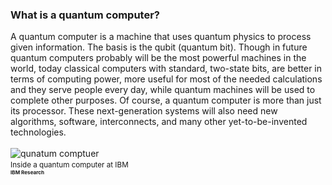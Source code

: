 ### What is a quantum computer?

A quantum computer is a machine that uses quantum physics to process given information. The basis is the qubit (quantum bit). Though in future quantum computers probably will be the most powerful machines in the world, today classical computers with standard, two-state bits, are better in terms of computing power, more useful for most of the needed calculations and they serve people every day, while quantum machines will be used to complete other purposes. Of course, a quantum computer is more than just its processor. These next-generation systems will also need new algorithms, software, interconnects, and many other yet-to-be-invented technologies. <br/><br/> ![qunatum comptuer](https://images.newscientist.com/wp-content/uploads/2020/08/26152459/26-aug_cosmic-rays-quantum-computers.jpg "quantum computer")<br/><sup>Inside a quantum computer at IBM<sup/><br/>
<sub>**IBM Research**<sub>
